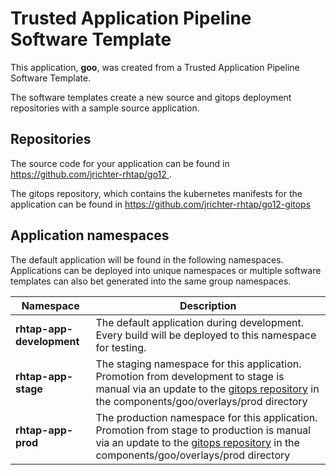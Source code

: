 # Trusted Application Pipeline Software Template

This application, **goo**, was created from a Trusted Application Pipeline Software Template.

The software templates create a new source and gitops deployment repositories with a sample source application. 

## Repositories

The source code for your application can be found in [https://github.com/jrichter-rhtap/go12 ](https://github.com/jrichter-rhtap/go12 ).
 
The gitops repository, which contains the kubernetes manifests for the application can be found in 
[https://github.com/jrichter-rhtap/go12-gitops ](https://github.com/jrichter-rhtap/go12-gitops ) 

## Application namespaces 

The default application will be found in the following namespaces. Applications can be deployed into unique namespaces or multiple software templates can also bet generated into the same group namespaces.  

|  Namespace   |  Description   |  
| -------- | -------- |   
| **rhtap-app-development** | The default application during development. Every build will be deployed to this namespace for testing. | 
| **rhtap-app-stage** | The staging namespace for this application. Promotion from development to stage is manual via an update to the [gitops repository](https://github.com/jrichter-rhtap/go12-gitops ) in the components/goo/overlays/prod directory |  
| **rhtap-app-prod** | The production namespace for this application. Promotion from stage to production is manual via an update to the [gitops repository](https://github.com/jrichter-rhtap/go12-gitops ) in the components/goo/overlays/prod directory | 